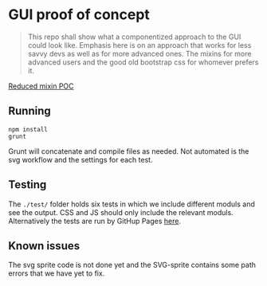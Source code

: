 GUI proof of concept
====================


> This repo shall show what a componentized approach to the GUI could look like.
> Emphasis here is on an approach that works for less savvy devs as well as for more advanced ones.
> The mixins for more advanced users and the good old bootstrap css for whomever prefers it.

[Reduced mixin POC](http://codepen.io/dominikwilkowski/pen/qddwgG?editors=010)

## Running

```shell
npm install
grunt
```

Grunt will concatenate and compile files as needed. Not automated is the svg workflow and the settings for each test.

## Testing

The `./test/` folder holds six tests in which we include different moduls and see the output. CSS and JS should only include the relevant moduls.
Alternatively the tests are run by GitHup Pages [here](http://dominikwilkowski.github.io/GUI-POC/).

## Known issues

The svg sprite code is not done yet and the SVG-sprite contains some path errors that we have yet to fix.
